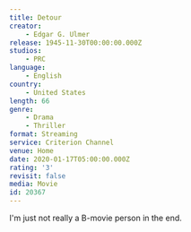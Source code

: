 ```yaml
---
title: Detour
creator:
    - Edgar G. Ulmer
release: 1945-11-30T00:00:00.000Z
studios:
    - PRC
language:
    - English
country:
    - United States
length: 66
genre:
    - Drama
    - Thriller
format: Streaming
service: Criterion Channel
venue: Home
date: 2020-01-17T05:00:00.000Z
rating: '3'
revisit: false
media: Movie
id: 20367
---
```


I'm just not really a B-movie person in the end.
